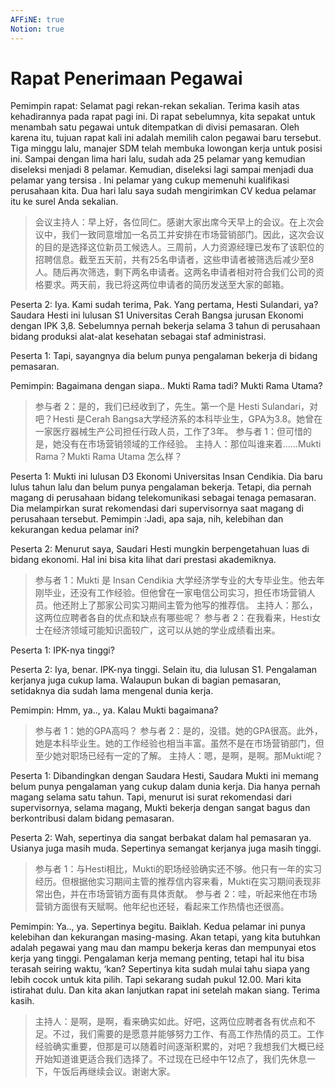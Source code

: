 ```yaml
---
AFFiNE: true
Notion: true
---
```


# Rapat Penerimaan Pegawai

Pemimpin rapat: Selamat pagi rekan-rekan sekalian. Terima kasih atas kehadirannya pada rapat pagi ini. Di rapat sebelumnya, kita sepakat untuk menambah satu pegawai untuk ditempatkan di divisi pemasaran. Oleh karena itu, tujuan rapat kali ini adalah memilih calon pegawai baru tersebut. Tiga minggu lalu, manajer SDM telah membuka lowongan kerja untuk posisi ini. Sampai dengan lima hari lalu, sudah ada 25 pelamar yang kemudian diseleksi menjadi 8 pelamar. Kemudian, diseleksi lagi sampai menjadi dua pelamar yang tersisa . Ini pelamar yang cukup memenuhi kualifikasi perusahaan kita. Dua hari lalu saya sudah mengirimkan CV kedua pelamar itu ke surel Anda sekalian.

> 会议主持人：早上好，各位同仁。感谢大家出席今天早上的会议。在上次会议中，我们一致同意增加一名员工并安排在市场营销部门。因此，这次会议的目的是选择这位新员工候选人。三周前，人力资源经理已发布了该职位的招聘信息。截至五天前，共有25名申请者，这些申请者被筛选后减少至8人。随后再次筛选，剩下两名申请者。这两名申请者相对符合我们公司的资格要求。两天前，我已将这两位申请者的简历发送至大家的邮箱。

Peserta 2: Iya. Kami sudah terima, Pak. Yang pertama, Hesti Sulandari, ya? Saudara Hesti ini lulusan S1 Universitas Cerah Bangsa jurusan Ekonomi dengan IPK 3,8. Sebelumnya pernah bekerja selama 3 tahun di perusahaan bidang produksi alat-alat kesehatan sebagai staf administrasi.

Peserta 1: Tapi, sayangnya dia belum punya pengalaman bekerja di bidang pemasaran.

Pemimpin: Bagaimana dengan siapa.. Mukti Rama tadi? Mukti Rama Utama?

> 参与者 2：是的，我们已经收到了，先生。第一个是 Hesti Sulandari，对吧？Hesti 是Cerah Bangsa大学经济系的本科毕业生，GPA为3.8。她曾在一家医疗器械生产公司担任行政人员，工作了3年。
> 参与者 1：但可惜的是，她没有在市场营销领域的工作经验。
> 主持人：那位叫谁来着……Mukti Rama？Mukti Rama Utama 怎么样？

Peserta 1: Mukti ini lulusan D3 Ekonomi Universitas Insan Cendikia. Dia baru lulus tahun lalu dan belum punya pengalaman bekerja. Tetapi, dia pernah magang di perusahaan bidang telekomunikasi sebagai tenaga pemasaran. Dia melampirkan surat rekomendasi dari supervisornya saat magang di perusahaan tersebut. Pemimpin :Jadi, apa saja, nih, kelebihan dan kekurangan kedua pelamar ini?

Peserta 2: Menurut saya, Saudari Hesti mungkin berpengetahuan luas di bidang ekonomi. Hal ini bisa kita lihat dari prestasi akademiknya.

> 参与者 1：Mukti 是 Insan Cendikia 大学经济学专业的大专毕业生。他去年刚毕业，还没有工作经验。但他曾在一家电信公司实习，担任市场营销人员。他还附上了那家公司实习期间主管为他写的推荐信。
> 主持人：那么，这两位应聘者各自的优点和缺点有哪些呢？
> 参与者 2：在我看来，Hesti女士在经济领域可能知识面较广，这可以从她的学业成绩看出来。

Peserta 1: IPK-nya tinggi?

Peserta 2: Iya, benar. IPK-nya tinggi. Selain itu, dia lulusan S1. Pengalaman kerjanya juga cukup lama. Walaupun bukan di bagian pemasaran, setidaknya dia sudah lama mengenal dunia kerja.

Pemimpin: Hmm, ya.., ya. Kalau Mukti bagaimana?

> 参与者 1：她的GPA高吗？
> 参与者 2：是的，没错。她的GPA很高。此外，她是本科毕业生。她的工作经验也相当丰富。虽然不是在市场营销部门，但至少她对职场已经有一定的了解。
> 主持人：嗯，是啊，是啊。那Mukti呢？

Peserta 1: Dibandingkan dengan Saudara Hesti, Saudara Mukti ini memang belum punya pengalaman yang cukup dalam dunia kerja. Dia hanya pernah magang selama satu tahun. Tapi, menurut isi surat rekomendasi dari supervisornya, selama magang, Mukti bekerja dengan sangat bagus dan berkontribusi dalam bidang pemasaran.

Peserta 2: Wah, sepertinya dia sangat berbakat dalam hal pemasaran ya. Usianya juga masih muda. Sepertinya semangat kerjanya juga masih tinggi.

> 参与者 1：与Hesti相比，Mukti的职场经验确实还不够。他只有一年的实习经历。但根据他实习期间主管的推荐信内容来看，Mukti在实习期间表现非常出色，并在市场营销方面有具体贡献。
> 参与者 2：哇，听起来他在市场营销方面很有天赋啊。他年纪也还轻，看起来工作热情也还很高。

Pemimpin: Ya.., ya. Sepertinya begitu. Baiklah. Kedua pelamar ini punya kelebihan dan kekurangan masing-masing. Akan tetapi, yang kita butuhkan adalah pegawai yang mau dan mampu bekerja keras dan mempunyai etos kerja yang tinggi. Pengalaman kerja memang penting, tetapi hal itu bisa terasah seiring waktu, ‘kan? Sepertinya kita sudah mulai tahu siapa yang lebih cocok untuk kita pilih. Tapi sekarang sudah pukul 12.00. Mari kita istirahat dulu. Dan kita akan lanjutkan rapat ini setelah makan siang. Terima kasih.

> 主持人：是啊，是啊，看来确实如此。好吧，这两位应聘者各有优点和不足。不过，我们需要的是愿意并能够努力工作、有高工作热情的员工。工作经验确实重要，但那是可以随着时间逐渐积累的，对吧？我想我们大概已经开始知道谁更适合我们选择了。不过现在已经中午12点了，我们先休息一下，午饭后再继续会议。谢谢大家。
